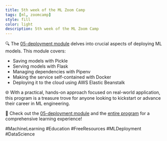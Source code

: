 ```yaml
---
title: 5th week of the ML Zoom Camp
tags: [ml, zoomcamp]
style: fill
color: light
description: 5th week of the ML Zoom Camp
---
```


🔍 The [05-deployment module](https://github.com/DataTalksClub/machine-learning-zoomcamp/tree/master/05-deployment) delves into crucial aspects of deploying ML models. This module covers:
- Saving models with Pickle
- Serving models with Flask
- Managing dependencies with Pipenv
- Making the service self-contained with Docker
- Deploying it to the cloud using AWS Elastic Beanstalk

🌐 With a practical, hands-on approach focused on real-world application, this program is a treasure trove for anyone looking to kickstart or advance their career in ML engineering. 

🔗 Check out the [05-deployment module](https://github.com/DataTalksClub/machine-learning-zoomcamp/tree/master/05-deployment) and the [entire program](https://github.com/DataTalksClub/machine-learning-zoomcamp) for a comprehensive learning experience!

#MachineLearning #Education #FreeResources #MLDeployment #DataScience

